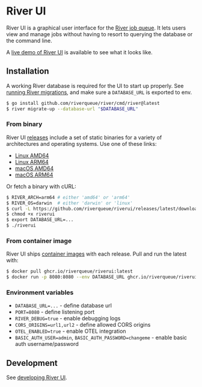 # River UI

River UI is a graphical user interface for the [River job queue](https://github.com/riverqueue/river). It lets users view and manage jobs without having to resort to querying the database or the command line.

A [live demo of River UI](https://ui.riverqueue.com/jobs) is available to see what it looks like.

## Installation

A working River database is required for the UI to start up properly. See [running River migrations](https://riverqueue.com/docs/migrations), and make sure a `DATABASE_URL` is exported to env.

```sh
$ go install github.com/riverqueue/river/cmd/river@latest
$ river migrate-up --database-url "$DATABASE_URL"
```

### From binary

River UI [releases](https://github.com/riverqueue/riverui/releases) include a set of static binaries for a variety of architectures and operating systems. Use one of these links:

* [Linux AMD64](https://github.com/riverqueue/riverui/releases/latest/download/riverui_linux_amd64.gz)
* [Linux ARM64](https://github.com/riverqueue/riverui/releases/latest/download/riverui_linux_arm64.gz)
* [macOS AMD64](https://github.com/riverqueue/riverui/releases/latest/download/riverui_darwin_amd64.gz)
* [macOS ARM64](https://github.com/riverqueue/riverui/releases/latest/download/riverui_darwin_arm64.gz)

Or fetch a binary with cURL:

```sh
$ RIVER_ARCH=arm64 # either 'amd64' or 'arm64'
$ RIVER_OS=darwin  # either 'darwin' or 'linux'
$ curl -L https://github.com/riverqueue/riverui/releases/latest/download/riverui_${RIVER_OS}_${RIVER_ARCH}.gz | gzip -d > riverui
$ chmod +x riverui
$ export DATABASE_URL=...
$ ./riverui
```

### From container image

River UI ships [container images](https://github.com/riverqueue/riverui/pkgs/container/riverui) with each release. Pull and run the latest with:

```sh
$ docker pull ghcr.io/riverqueue/riverui:latest
$ docker run -p 8080:8080 --env DATABASE_URL ghcr.io/riverqueue/riverui:latest
```

### Environment variables

- `DATABASE_URL=...` - define database url
- `PORT=8080` - define listening port
- `RIVER_DEBUG=true` - enable debugging logs
- `CORS_ORIGINS=url1,url2` - define allowed CORS origins
- `OTEL_ENABLED=true` - enable OTEL integration
- `BASIC_AUTH_USER=admin`, `BASIC_AUTH_PASSWORD=changeme` - enable basic auth username/password

## Development

See [developing River UI](./docs/development.md).
